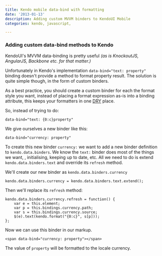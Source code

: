 ```yaml
---
title: Kendo mobile data-bind with formatting
date: '2013-01-13'
description: Adding custom MVVM binders to KendoUI Mobile 
categories: kendo, javascript, 

---
```


### Adding custom data-bind methods to Kendo

KendoUI's MVVM data-binding is pretty useful _(as is KnockoutJS,
AngularJS, Backbone etc. for that matter.)_

Unfortunately in Kendo's implementation `data-bind="text: property"`
binding doesn't provide a method to format property result. The
solution is quite simple though, in the form of custom binders.

As a best practice, you should create a custom binder for each the
format style you want, instead of placing a format expression as-is
into a binding attribute, this keeps your formatters in one
[DRY](http://en.wikipedia.org/wiki/Don't_repeat_yourself) place.

So, instead of trying to do: 

    data-bind="text: {0:c}property"
    
We give ourselves a new binder like this:

    data-bind="currency: property"

To create this new binder `currency:` we want to add a new binder
definition to `kendo.data.binders`. We know the `text:` binder does
most of the things we want, , initialising, keeping up to date,
etc. All we need to do is extend `kendo.data.binders.text` and
override its `refresh` method.

We'll create our new binder as `kendo.data.binders.currency` 

    kendo.data.binders.currency = kendo.data.binders.text.extend();
        
Then we'll replace its `refresh` method: 

    kendo.data.binders.currency.refresh = function() {
        var e = this.element;
        var p = this.bindings.currency.path;
        var s = this.bindings.currency.source;
        $(e).text(kendo.format("{0:c}", s[p]));
    };
        
Now we can use this binder in our markup.

    <span data-bind="currency: property"></span>
    
The value of `property` will be formatted to the locale currency.

